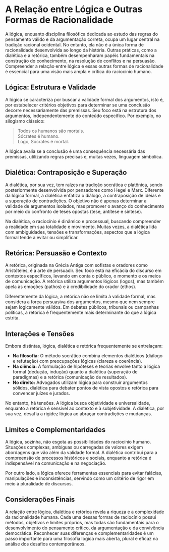# A Relação entre Lógica e Outras Formas de Racionalidade

A lógica, enquanto disciplina filosófica dedicada ao estudo das regras do pensamento válido e da argumentação correta, ocupa um lugar central na tradição racional ocidental. No entanto, ela não é a única forma de racionalidade desenvolvida ao longo da história. Outras práticas, como a dialética e a retórica, também desempenharam papéis fundamentais na construção do conhecimento, na resolução de conflitos e na persuasão. Compreender a relação entre lógica e essas outras formas de racionalidade é essencial para uma visão mais ampla e crítica do raciocínio humano.

## Lógica: Estrutura e Validade

A lógica se caracteriza por buscar a validade formal dos argumentos, isto é, por estabelecer critérios objetivos para determinar se uma conclusão decorre necessariamente das premissas. Seu foco está na estrutura dos argumentos, independentemente do conteúdo específico. Por exemplo, no silogismo clássico:

> Todos os humanos são mortais.  
> Sócrates é humano.  
> Logo, Sócrates é mortal.

A lógica avalia se a conclusão é uma consequência necessária das premissas, utilizando regras precisas e, muitas vezes, linguagem simbólica.

## Dialética: Contraposição e Superação

A dialética, por sua vez, tem raízes na tradição socrática e platônica, sendo posteriormente desenvolvida por pensadores como Hegel e Marx. Diferente da lógica formal, a dialética enfatiza o diálogo, a contraposição de ideias e a superação de contradições. O objetivo não é apenas determinar a validade de argumentos isolados, mas promover o avanço do conhecimento por meio do confronto de teses opostas (tese, antítese e síntese).

Na dialética, o raciocínio é dinâmico e processual, buscando compreender a realidade em sua totalidade e movimento. Muitas vezes, a dialética lida com ambiguidades, tensões e transformações, aspectos que a lógica formal tende a evitar ou simplificar.

## Retórica: Persuasão e Contexto

A retórica, originada na Grécia Antiga com sofistas e oradores como Aristóteles, é a arte de persuadir. Seu foco está na eficácia do discurso em contextos específicos, levando em conta o público, o momento e os meios de comunicação. A retórica utiliza argumentos lógicos (logos), mas também apela às emoções (pathos) e à credibilidade do orador (ethos).

Diferentemente da lógica, a retórica não se limita à validade formal, mas considera a força persuasiva dos argumentos, mesmo que nem sempre sejam logicamente válidos. Em debates públicos, tribunais ou campanhas políticas, a retórica é frequentemente mais determinante do que a lógica estrita.

## Interações e Tensões

Embora distintas, lógica, dialética e retórica frequentemente se entrelaçam:

- **Na filosofia:** O método socrático combina elementos dialéticos (diálogo e refutação) com preocupações lógicas (clareza e coerência).
- **Na ciência:** A formulação de hipóteses e teorias envolve tanto a lógica formal (dedução, indução) quanto a dialética (superação de paradigmas) e a retórica (comunicação de resultados).
- **No direito:** Advogados utilizam lógica para construir argumentos sólidos, dialética para debater pontos de vista opostos e retórica para convencer juízes e jurados.

No entanto, há tensões. A lógica busca objetividade e universalidade, enquanto a retórica é sensível ao contexto e à subjetividade. A dialética, por sua vez, desafia a rigidez lógica ao abraçar contradições e mudanças.

## Limites e Complementaridades

A lógica, sozinha, não esgota as possibilidades do raciocínio humano. Situações complexas, ambíguas ou carregadas de valores exigem abordagens que vão além da validade formal. A dialética contribui para a compreensão de processos históricos e sociais, enquanto a retórica é indispensável na comunicação e na negociação.

Por outro lado, a lógica oferece ferramentas essenciais para evitar falácias, manipulações e inconsistências, servindo como um critério de rigor em meio à pluralidade de discursos.

## Considerações Finais

A relação entre lógica, dialética e retórica revela a riqueza e a complexidade da racionalidade humana. Cada uma dessas formas de raciocínio possui métodos, objetivos e limites próprios, mas todas são fundamentais para o desenvolvimento do pensamento crítico, da argumentação e da convivência democrática. Reconhecer suas diferenças e complementaridades é um passo importante para uma filosofia lógica mais aberta, plural e eficaz na análise dos desafios contemporâneos.